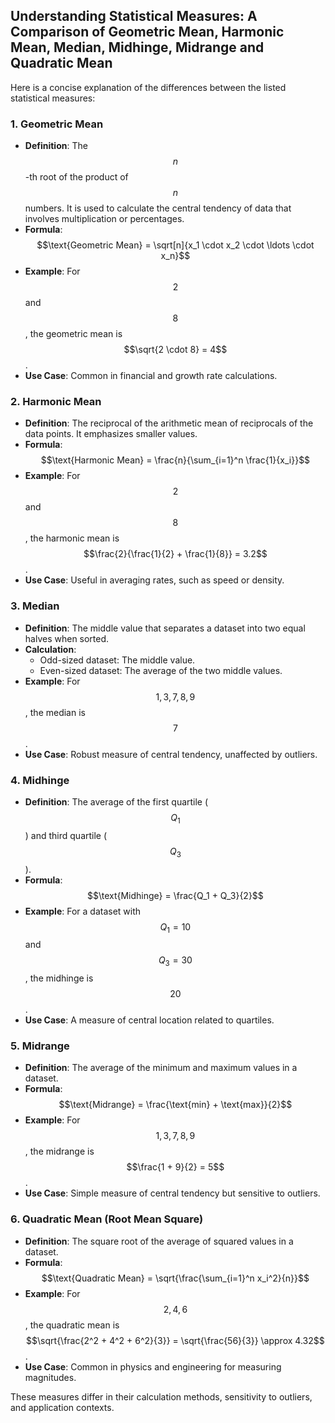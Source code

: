 ## Understanding Statistical Measures: A Comparison of Geometric Mean, Harmonic Mean, Median, Midhinge, Midrange and Quadratic Mean

Here is a concise explanation of the differences between the listed statistical measures:

### 1. Geometric Mean
- **Definition**: The $$n$$-th root of the product of $$n$$ numbers. It is used to calculate the central tendency of data that involves multiplication or percentages.
- **Formula**: $$\text{Geometric Mean} = \sqrt[n]{x_1 \cdot x_2 \cdot \ldots \cdot x_n}$$
- **Example**: For $$2$$ and $$8$$, the geometric mean is $$\sqrt{2 \cdot 8} = 4$$.
- **Use Case**: Common in financial and growth rate calculations.

### 2. Harmonic Mean
- **Definition**: The reciprocal of the arithmetic mean of reciprocals of the data points. It emphasizes smaller values.
- **Formula**: $$\text{Harmonic Mean} = \frac{n}{\sum_{i=1}^n \frac{1}{x_i}}$$
- **Example**: For $$2$$ and $$8$$, the harmonic mean is $$\frac{2}{\frac{1}{2} + \frac{1}{8}} = 3.2$$.
- **Use Case**: Useful in averaging rates, such as speed or density.

### 3. Median
- **Definition**: The middle value that separates a dataset into two equal halves when sorted.
- **Calculation**:
  - Odd-sized dataset: The middle value.
  - Even-sized dataset: The average of the two middle values.
- **Example**: For $$1, 3, 7, 8, 9$$, the median is $$7$$.
- **Use Case**: Robust measure of central tendency, unaffected by outliers.

### 4. Midhinge
- **Definition**: The average of the first quartile ($$Q_1$$) and third quartile ($$Q_3$$).
- **Formula**: $$\text{Midhinge} = \frac{Q_1 + Q_3}{2}$$
- **Example**: For a dataset with $$Q_1 = 10$$ and $$Q_3 = 30$$, the midhinge is $$20$$ .
- **Use Case**: A measure of central location related to quartiles.

### 5. Midrange
- **Definition**: The average of the minimum and maximum values in a dataset.
- **Formula**: $$\text{Midrange} = \frac{\text{min} + \text{max}}{2}$$
- **Example**: For $$1, 3, 7, 8, 9$$, the midrange is $$\frac{1 + 9}{2} = 5$$ .
- **Use Case**: Simple measure of central tendency but sensitive to outliers.

### 6. Quadratic Mean (Root Mean Square)
- **Definition**: The square root of the average of squared values in a dataset.
- **Formula**: $$\text{Quadratic Mean} = \sqrt{\frac{\sum_{i=1}^n x_i^2}{n}}$$
- **Example**: For $$2, 4, 6$$, the quadratic mean is $$\sqrt{\frac{2^2 + 4^2 + 6^2}{3}} = \sqrt{\frac{56}{3}} \approx 4.32$$.
- **Use Case**: Common in physics and engineering for measuring magnitudes.

These measures differ in their calculation methods, sensitivity to outliers, and application contexts.
